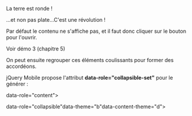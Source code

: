 La terre est ronde !

...et non pas plate...C&#039;est une révolution !

Par défaut le contenu ne s&#039;affiche pas, et il faut donc cliquer sur le bouton pour l&#039;ouvrir.

Voir démo 3 (chapitre 5)

On peut ensuite regrouper ces éléments coulissants pour former des accordéons.

jQuery Mobile propose l&#039;attribut **data-role=&quot;collapsible-set&quot;** pour le générer :

data-role=&quot;content&quot;&gt;

data-role=&quot;collapsible&quot;data-theme=&quot;b&quot;data-content-theme=&quot;d&quot;&gt;